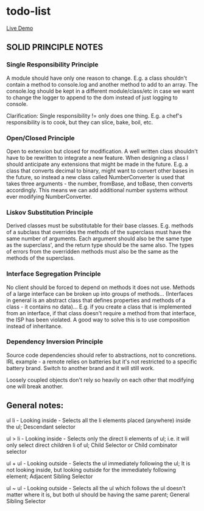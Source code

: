 # todo-list

[Live Demo](https://laur-ns.github.io/todo-list/dist)

## SOLID PRINCIPLE NOTES

### Single Responsibility Principle

A module should have only one reason to change. E.g. a class shouldn't contain a method to console.log and another method to add to an array. The console.log should be kept in a different module/class/etc in case we want to change the logger to append to the dom instead of just logging to console.

Clarification: Single responsibility != only does one thing. E.g. a chef's responsibility is to cook, but they can slice, bake, boil, etc. 

### Open/Closed Principle

Open to extension but closed for modification. A well written class shouldn't have to be rewritten to integrate a new feature. When designing a class I should anticipate any extensions that might be made in the future. E.g. a class that converts decimal to binary, might want to convert other bases in the future, so instead a new class called NumberConverter is used that takes three arguments - the number, fromBase, and toBase, then converts accordingly. This means we can add additional number systems without ever modifying NumberConverter.

### Liskov Substitution Principle

Derived classes must be substitutable for their base classes. E.g. methods of a subclass that overrides the methods of the superclass must have the same number of arguments. Each argument should also be the same type as the superclass', and the return type should be the same also. The types of errors from the overridden methods must also be the same as the methods of the superclass.

### Interface Segregation Principle

No client should be forced to depend on methods it does not use. Methods of a large interface can be broken up into groups of methods... (Interfaces in general is an abstract class that defines properties and methods of a class - it contains no data)... E.g. if you create a class that is implemented from an interface, if that class doesn't require a method from that interface, the ISP has been violated. A good way to solve this is to use composition instead of inheritance.

### Dependency Inversion Principle

Source code dependencies should refer to abstractions, not to concretions. IRL example - a remote relies on batteries but it's not restricted to a specific battery brand. Switch to another brand and it will still work.


Loosely coupled objects don't rely so heavily on each other that modifying one will break another. 

## General notes:

ul li - Looking inside - Selects all the li elements placed (anywhere) inside the ul; Descendant selector

ul > li - Looking inside - Selects only the direct li elements of ul; i.e. it will only select direct children li of ul; Child Selector or Child combinator selector

ul + ul - Looking outside - Selects the ul immediately following the ul; It is not looking inside, but looking outside for the immediately following element; Adjacent Sibling Selector

ul ~ ul - Looking outside - Selects all the ul which follows the ul doesn't matter where it is, but both ul should be having the same parent; General Sibling Selector
